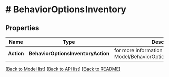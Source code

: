 # # BehaviorOptionsInventory


## Properties 


Name | Type | Description | Notes
------------ | ------------- | ------------- | -------------
**Action**| **BehaviorOptionsInventoryAction** |  for more information please, see Model/BehaviorOptionsInventoryAction.php  | [optional]


[[Back to Model list]](../../README.md#models) [[Back to API list]](../../README.md#endpoints) [[Back to README]](../../README.md)

